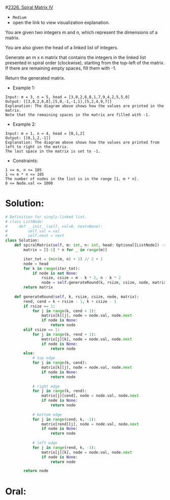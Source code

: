 #[2326. Spiral Matrix IV](https://leetcode.com/problems/spiral-matrix-iv/description/) 
+ `Medium`
+ open the link to view visualization explanation.

You are given two integers m and n, which represent the dimensions of a matrix.

You are also given the head of a linked list of integers.

Generate an m x n matrix that contains the integers in the linked list presented in spiral order (clockwise), starting from the top-left of the matrix. If there are remaining empty spaces, fill them with -1.

Return the generated matrix.


+ Example 1:

```
Input: m = 3, n = 5, head = [3,0,2,6,8,1,7,9,4,2,5,5,0]
Output: [[3,0,2,6,8],[5,0,-1,-1,1],[5,2,4,9,7]]
Explanation: The diagram above shows how the values are printed in the matrix.
Note that the remaining spaces in the matrix are filled with -1.
```

+ Example 2:

```
Input: m = 1, n = 4, head = [0,1,2]
Output: [[0,1,2,-1]]
Explanation: The diagram above shows how the values are printed from left to right in the matrix.
The last space in the matrix is set to -1.
```

+ Constraints:

```
1 <= m, n <= 105
1 <= m * n <= 105
The number of nodes in the list is in the range [1, m * n].
0 <= Node.val <= 1000
```

# Solution:
```python {.line-numbers}
# Definition for singly-linked list.
# class ListNode:
#     def __init__(self, val=0, next=None):
#         self.val = val
#         self.next = next
class Solution:
    def spiralMatrix(self, m: int, n: int, head: Optional[ListNode]) -> List[List[int]]:
        matrix = [[-1] * n for _ in range(m)]

        iter_tot = (min(m, n) + 1) // 2 + 1
        node = head
        for k in range(iter_tot):
            if node is not None:
                rsize, csize = m - k * 2, n - k * 2
                node = self.generateRound(k, rsize, csize, node, matrix)
        return matrix
    
    def generateRound(self, k, rsize, csize, node, matrix):
        rend, cend = k + rsize - 1, k + csize - 1
        if rsize == 1:
            for j in range(k, cend + 1):
                matrix[k][j], node = node.val, node.next
                if node is None:
                    return node
        elif csize == 1:
            for j in range(k, rend + 1):
                matrix[j][k], node = node.val, node.next
                if node is None:
                    return node
        else:
            # top edge
            for j in range(k, cend):
                matrix[k][j], node = node.val, node.next
                if node is None:
                    return node
            
            # right edge
            for j in range(k, rend):
                matrix[j][cend], node = node.val, node.next
                if node is None:
                    return node
            
            # bottom edge
            for j in range(cend, k, -1):
                matrix[rend][j], node = node.val, node.next
                if node is None:
                    return node
            
            # left edge
            for j in range(rend, k, -1):
                matrix[j][k], node = node.val, node.next
                if node is None:
                    return node

        return node
```

# Oral:
